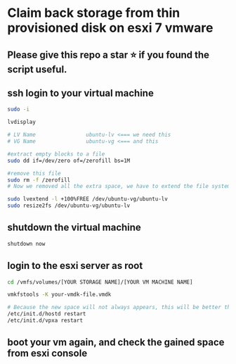 # Claim back storage from thin provisioned disk on esxi 7 vmware
## Please give this repo a star ⭐ if you found the script useful.

## ssh login to your virtual machine
```sh
sudo -i

lvdisplay 

# LV Name                ubuntu-lv <=== we need this
# VG Name                ubuntu-vg <=== and this

#extract empty blocks to a file
sudo dd if=/dev/zero of=/zerofill bs=1M

#remove this file
sudo rm -f /zerofill
# Now we removed all the extra space, we have to extend the file system to take all the available space, otherwise you will start to see 'no space left' error

sudo lvextend -l +100%FREE /dev/ubuntu-vg/ubuntu-lv
sudo resize2fs /dev/ubuntu-vg/ubuntu-lv
```
## shutdown the virtual machine 
```sh
shutdown now
```

## login to the esxi server as root

```sh
cd /vmfs/volumes/[YOUR STORAGE NAME]/[YOUR VM MACHINE NAME]

vmkfstools -K your-vmdk-file.vmdk

# Because the new space will not always appears, this will be better than restarting the whole server
/etc/init.d/hostd restart
/etc/init.d/vpxa restart
```

## boot your vm again, and check the gained space from esxi console


